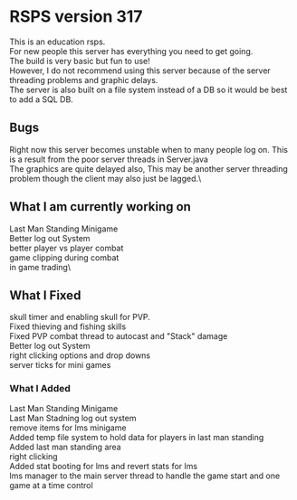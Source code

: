 # RSPS version 317
This is an education rsps.\
For new people this server has everything you need to get going.\
The build is very basic but fun to use!\
However, I do not recommend using this server because of the server threading problems and graphic delays.\
The server is also built on a file system instead of a DB so it would be best to add a SQL DB.
 
## Bugs
Right now this server becomes unstable when to many people log on. This is a result from the poor server threads in Server.java\
The graphics are quite delayed also, This may be another server threading problem though the client may also just be lagged.\

## What I am currently working on
Last Man Standing Minigame\
Better log out System\
better player vs player combat\
game clipping during combat\
in game trading\

## What I Fixed
skull timer and enabling skull for PVP.\
Fixed thieving and fishing skills\
Fixed PVP combat thread to autocast and "Stack" damage\
Better log out System\
right clicking options and drop downs\
server ticks for mini games

### What I Added
Last Man Standing Minigame\
Last Man Stadning log out system\
remove items for lms minigame\
Added temp file system to hold data for players in last man standing\
Added last man standing area\
right clicking\
Added stat booting for lms and revert stats for lms\
lms manager to the main server thread to handle the game start and one game at a time control
